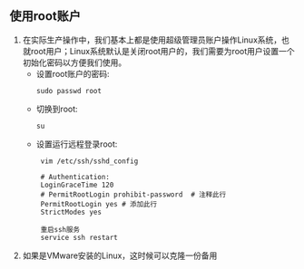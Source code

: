 ## 使用root账户

1. 在实际生产操作中，我们基本上都是使用超级管理员账户操作Linux系统，也就root用户；Linux系统默认是关闭root用户的，我们需要为root用户设置一个初始化密码以方便我们使用。
    + 设置root账户的密码:
        ``` shell 
        sudo passwd root 
        ```
    + 切换到root:
        ``` shell 
        su
        ```
    + 设置运行远程登录root:
        ``` shell
         vim /etc/ssh/sshd_config
         
         # Authentication:
         LoginGraceTime 120
         # PermitRootLogin prohibit-password  # 注释此行
         PermitRootLogin yes # 添加此行
         StrictModes yes
         
         重启ssh服务
         service ssh restart
        ```
2. 如果是VMware安装的Linux，这时候可以克隆一份备用
    


